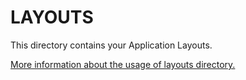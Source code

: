 # LAYOUTS

This directory contains your Application Layouts.

[More information about the usage of layouts directory.](https://nuxtjs.org/docs/2.x/concepts/views#layouts)
